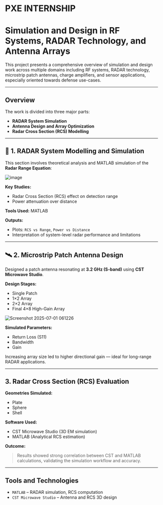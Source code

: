 # PXE INTERNSHIP
# Simulation and Design in RF Systems, RADAR Technology, and Antenna Arrays

This project presents a comprehensive overview of simulation and design work across multiple domains including RF systems, RADAR technology, microstrip patch antennas, charge amplifiers, and sensor applications, especially oriented towards defense use-cases.

---

## Overview

The work is divided into three major parts:
- **RADAR System Simulation**
- **Antenna Design and Array Optimization**
- **Radar Cross Section (RCS) Modelling**

---

## 📡 1. RADAR System Modelling and Simulation

This section involves theoretical analysis and MATLAB simulation of the **Radar Range Equation**:


![image](https://github.com/user-attachments/assets/ee14280e-aa63-4e2b-a354-e2ee7f9a9f19)


**Key Studies:**
- Radar Cross Section (RCS) effect on detection range
- Power attenuation over distance

**Tools Used:** MATLAB

**Outputs:**
- Plots: `RCS vs Range`, `Power vs Distance`
- Interpretation of system-level radar performance and limitations

---

## 🛰️ 2. Microstrip Patch Antenna Design

Designed a patch antenna resonating at **3.2 GHz (S-band)** using **CST Microwave Studio**.

**Design Stages:**
- Single Patch
- 1×2 Array
- 2×2 Array
- Final 4×8 High-Gain Array

![Screenshot 2025-07-01 061226](https://github.com/user-attachments/assets/2e7384af-d1d4-4908-aeb1-5975a81dfbd7)

**Simulated Parameters:**
- Return Loss (S11)
- Bandwidth
- Gain

Increasing array size led to higher directional gain — ideal for long-range RADAR applications.

---

## 3. Radar Cross Section (RCS) Evaluation

**Geometries Simulated:**
- Plate
- Sphere
- Shell

**Software Used:**
- CST Microwave Studio (3D EM simulation)
- MATLAB (Analytical RCS estimation)

**Outcome:**
> Results showed strong correlation between CST and MATLAB calculations, validating the simulation workflow and accuracy.

---

## Tools and Technologies

- `MATLAB` – RADAR simulation, RCS computation
- `CST Microwave Studio` – Antenna and RCS 3D design

